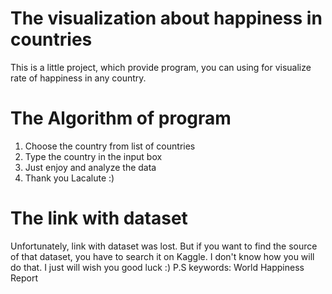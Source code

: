 # The visualization about happiness in countries
This is a little project, which provide program, you can using for visualize rate of happiness in any country. 

# The Algorithm of program
1. Choose the country from list of countries
2. Type the country in the input box
3. Just enjoy and analyze the data
4. Thank you Lacalute :) 

# The link with dataset
Unfortunately, link with dataset was lost. But if you want to find the source of that dataset, you have to search it on Kaggle. I don't know how you will do that. I just will wish you good luck :)
P.S keywords: World Happiness Report
